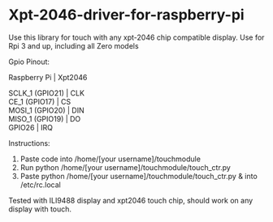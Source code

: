 # Xpt-2046-driver-for-raspberry-pi
Use this library for touch with any xpt-2046 chip compatible display.
Use for Rpi 3 and up, including all Zero models

Gpio Pinout:

Raspberry Pi    | Xpt2046 <br>

SCLK_1 (GPIO21) |	CLK <br>
CE_1 (GPIO17)	  | CS <br>
MOSI_1 (GPIO20)	| DIN <br>
MISO_1 (GPIO19)	| DO <br>
GPIO26	        | IRQ <br>

Instructions:
1. Paste code into /home/[your username]/touchmodule
2. Run python /home/[your username]/touchmodule/touch_ctr.py
3. Paste python /home/[your username]/touchmodule/touch_ctr.py & into /etc/rc.local


Tested with ILI9488 display and xpt2046 touch chip, should work on any display with touch.
